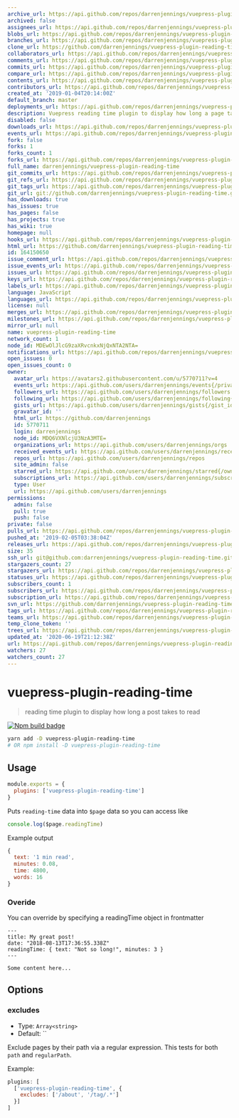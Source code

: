 ```yaml
---
archive_url: https://api.github.com/repos/darrenjennings/vuepress-plugin-reading-time/{archive_format}{/ref}
archived: false
assignees_url: https://api.github.com/repos/darrenjennings/vuepress-plugin-reading-time/assignees{/user}
blobs_url: https://api.github.com/repos/darrenjennings/vuepress-plugin-reading-time/git/blobs{/sha}
branches_url: https://api.github.com/repos/darrenjennings/vuepress-plugin-reading-time/branches{/branch}
clone_url: https://github.com/darrenjennings/vuepress-plugin-reading-time.git
collaborators_url: https://api.github.com/repos/darrenjennings/vuepress-plugin-reading-time/collaborators{/collaborator}
comments_url: https://api.github.com/repos/darrenjennings/vuepress-plugin-reading-time/comments{/number}
commits_url: https://api.github.com/repos/darrenjennings/vuepress-plugin-reading-time/commits{/sha}
compare_url: https://api.github.com/repos/darrenjennings/vuepress-plugin-reading-time/compare/{base}...{head}
contents_url: https://api.github.com/repos/darrenjennings/vuepress-plugin-reading-time/contents/{+path}
contributors_url: https://api.github.com/repos/darrenjennings/vuepress-plugin-reading-time/contributors
created_at: '2019-01-04T20:14:00Z'
default_branch: master
deployments_url: https://api.github.com/repos/darrenjennings/vuepress-plugin-reading-time/deployments
description: Vuepress reading time plugin to display how long a page takes to read
disabled: false
downloads_url: https://api.github.com/repos/darrenjennings/vuepress-plugin-reading-time/downloads
events_url: https://api.github.com/repos/darrenjennings/vuepress-plugin-reading-time/events
fork: false
forks: 1
forks_count: 1
forks_url: https://api.github.com/repos/darrenjennings/vuepress-plugin-reading-time/forks
full_name: darrenjennings/vuepress-plugin-reading-time
git_commits_url: https://api.github.com/repos/darrenjennings/vuepress-plugin-reading-time/git/commits{/sha}
git_refs_url: https://api.github.com/repos/darrenjennings/vuepress-plugin-reading-time/git/refs{/sha}
git_tags_url: https://api.github.com/repos/darrenjennings/vuepress-plugin-reading-time/git/tags{/sha}
git_url: git://github.com/darrenjennings/vuepress-plugin-reading-time.git
has_downloads: true
has_issues: true
has_pages: false
has_projects: true
has_wiki: true
homepage: null
hooks_url: https://api.github.com/repos/darrenjennings/vuepress-plugin-reading-time/hooks
html_url: https://github.com/darrenjennings/vuepress-plugin-reading-time
id: 164150650
issue_comment_url: https://api.github.com/repos/darrenjennings/vuepress-plugin-reading-time/issues/comments{/number}
issue_events_url: https://api.github.com/repos/darrenjennings/vuepress-plugin-reading-time/issues/events{/number}
issues_url: https://api.github.com/repos/darrenjennings/vuepress-plugin-reading-time/issues{/number}
keys_url: https://api.github.com/repos/darrenjennings/vuepress-plugin-reading-time/keys{/key_id}
labels_url: https://api.github.com/repos/darrenjennings/vuepress-plugin-reading-time/labels{/name}
language: JavaScript
languages_url: https://api.github.com/repos/darrenjennings/vuepress-plugin-reading-time/languages
license: null
merges_url: https://api.github.com/repos/darrenjennings/vuepress-plugin-reading-time/merges
milestones_url: https://api.github.com/repos/darrenjennings/vuepress-plugin-reading-time/milestones{/number}
mirror_url: null
name: vuepress-plugin-reading-time
network_count: 1
node_id: MDEwOlJlcG9zaXRvcnkxNjQxNTA2NTA=
notifications_url: https://api.github.com/repos/darrenjennings/vuepress-plugin-reading-time/notifications{?since,all,participating}
open_issues: 0
open_issues_count: 0
owner:
  avatar_url: https://avatars2.githubusercontent.com/u/5770711?v=4
  events_url: https://api.github.com/users/darrenjennings/events{/privacy}
  followers_url: https://api.github.com/users/darrenjennings/followers
  following_url: https://api.github.com/users/darrenjennings/following{/other_user}
  gists_url: https://api.github.com/users/darrenjennings/gists{/gist_id}
  gravatar_id: ''
  html_url: https://github.com/darrenjennings
  id: 5770711
  login: darrenjennings
  node_id: MDQ6VXNlcjU3NzA3MTE=
  organizations_url: https://api.github.com/users/darrenjennings/orgs
  received_events_url: https://api.github.com/users/darrenjennings/received_events
  repos_url: https://api.github.com/users/darrenjennings/repos
  site_admin: false
  starred_url: https://api.github.com/users/darrenjennings/starred{/owner}{/repo}
  subscriptions_url: https://api.github.com/users/darrenjennings/subscriptions
  type: User
  url: https://api.github.com/users/darrenjennings
permissions:
  admin: false
  pull: true
  push: false
private: false
pulls_url: https://api.github.com/repos/darrenjennings/vuepress-plugin-reading-time/pulls{/number}
pushed_at: '2019-02-05T03:38:04Z'
releases_url: https://api.github.com/repos/darrenjennings/vuepress-plugin-reading-time/releases{/id}
size: 35
ssh_url: git@github.com:darrenjennings/vuepress-plugin-reading-time.git
stargazers_count: 27
stargazers_url: https://api.github.com/repos/darrenjennings/vuepress-plugin-reading-time/stargazers
statuses_url: https://api.github.com/repos/darrenjennings/vuepress-plugin-reading-time/statuses/{sha}
subscribers_count: 1
subscribers_url: https://api.github.com/repos/darrenjennings/vuepress-plugin-reading-time/subscribers
subscription_url: https://api.github.com/repos/darrenjennings/vuepress-plugin-reading-time/subscription
svn_url: https://github.com/darrenjennings/vuepress-plugin-reading-time
tags_url: https://api.github.com/repos/darrenjennings/vuepress-plugin-reading-time/tags
teams_url: https://api.github.com/repos/darrenjennings/vuepress-plugin-reading-time/teams
temp_clone_token: ''
trees_url: https://api.github.com/repos/darrenjennings/vuepress-plugin-reading-time/git/trees{/sha}
updated_at: '2020-06-19T21:12:38Z'
url: https://api.github.com/repos/darrenjennings/vuepress-plugin-reading-time
watchers: 27
watchers_count: 27
---
```


# vuepress-plugin-reading-time 

> reading time plugin to display how long a post takes to read

[![Npm build badge](https://img.shields.io/npm/v/vuepress-plugin-reading-time.svg?style=flat-square)](https://www.npmjs.com/package/vuepress-plugin-reading-time)

```bash
yarn add -D vuepress-plugin-reading-time
# OR npm install -D vuepress-plugin-reading-time
```

## Usage

```javascript
module.exports = {
  plugins: ['vuepress-plugin-reading-time']
}
```

Puts `reading-time` data into `$page` data so you can access like

```js
console.log($page.readingTime)
```

Example output
```js
{
  text: '1 min read',
  minutes: 0.08,
  time: 4800,
  words: 16
}
```

### Overide

You can override by specifying a readingTime object in frontmatter

```
---
title: My great post!
date: "2018-08-13T17:36:55.338Z"
readingTime: { text: "Not so long!", minutes: 3 }
---

Some content here...
```


## Options

### excludes

- Type: `Array<string>`
- Default: ``

Exclude pages by their path via a regular expression. This tests for both `path`
and `regularPath`.

Example:

```javascript
plugins: [
  ['vuepress-plugin-reading-time', {
    excludes: ['/about', '/tag/.*']
  }]
]
```
